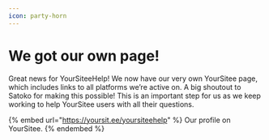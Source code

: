 ```yaml
---
icon: party-horn
---
```


# We got our own page!

Great news for YourSiteeHelp! We now have our very own YourSitee page, which includes links to all platforms we’re active on. A big shoutout to Satoko for making this possible! This is an important step for us as we keep working to help YourSitee users with all their questions.

{% embed url="https://yoursit.ee/yoursiteehelp" %}
Our profile on YourSitee.
{% endembed %}
